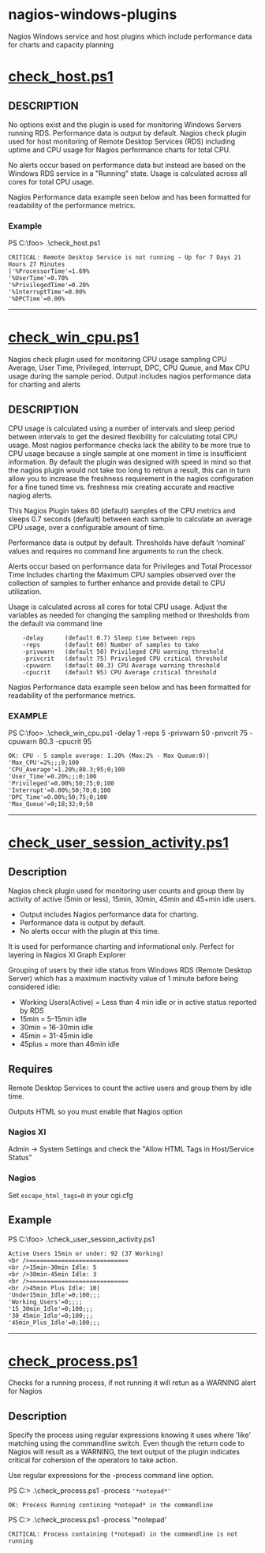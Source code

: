 # nagios-windows-plugins
Nagios Windows service and host plugins which include performance data for charts and capacity planning

# [check_host.ps1](check_host.ps1)

## DESCRIPTION 
No options exist and the plugin is used for monitoring Windows Servers running RDS. Performance data is output by default. Nagios
check plugin used for host monitoring of Remote Desktop Services (RDS) including uptime and CPU usage for Nagios performance charts
for total CPU.

No alerts occur based on performance data but instead are based on the Windows RDS service in a "Running" state.
Usage is calculated across all cores for total CPU usage.

Nagios Performance data example seen below and has been formatted for readability of the performance metrics.

### Example
PS C:\foo> .\check_host.ps1
	
	CRITICAL: Remote Desktop Service is not running - Up for 7 Days 21 Hours 27 Minutes
	|'%ProcessorTime'=1.69% 
	'%UserTime'=0.78% 
	'%PrivilegedTime'=0.20% 
	'%InterruptTime'=0.00% 
	'%DPCTime'=0.00%
---

# [check_win_cpu.ps1](check_win_cpu.ps1)
Nagios check plugin used for monitoring CPU usage sampling CPU Average, User Time, Privileged, Interrupt, DPC, CPU Queue,
and Max CPU usage during the sample period. Output includes nagios performance data for charting and alerts
	
## DESCRIPTION 
CPU usage is calculated using a number of intervals and sleep period between intervals to get the desired flexibility for
calculating total CPU usage. Most nagios performance checks lack the ability to be more true to CPU usage because 
a single sample at one moment in time is insufficient information. By default the plugin was designed with speed in mind
so that the nagios plugin would not take too long to retrun a result, this can in turn allow you to increase the freshness
requirement in the nagios configuration for a fine tuned time vs. freshness mix creating accurate and reactive nagiog alerts.
	
This Nagios Plugin takes 60 (default) samples of the CPU metrics and sleeps 0.7 seconds (default) between each sample to calculate an average CPU usage, over a configurable amount of time.
	
Performance data is output by default.
Thresholds have default 'nominal' values and requires no command line arguments to run the check.
    
Alerts occur based on performance data for Privileges and Total Processor Time
Includes charting the Maximum CPU samples observed over the collection of samples
to further enhance and provide detail to CPU utilization.
	
Usage is calculated across all cores for total CPU usage.  Adjust the variables as needed for changing the sampling method
or thresholds from the default via command line
	
		-delay 		(default 0.7) Sleep time between reps
		-reps 		(default 60) Number of samples to take
		-privwarn 	(default 50) Privileged CPU warning threshold
		-privcrit 	(default 75) Privileged CPU critical threshold
		-cpuwarn 	(default 80.3) CPU Average warning threshold
		-cpucrit 	(default 95) CPU Average critical threshold
		
Nagios Performance data example seen below and has been formatted for readability of the performance metrics.

### EXAMPLE 
PS C:\foo> .\check_win_cpu.ps1 -delay 1 -reps 5 -privwarn 50  -privcrit 75 -cpuwarn 80.3 -cpucrit 95
	
	OK: CPU - 5 sample average: 1.20% (Max:2% - Max Queue:0)|
	'Max_CPU'=2%;;;0;100
	'CPU_Average'=1.20%;80.3;95;0;100
	'User_Time'=0.20%;;;0;100
	'Privileged'=0.00%;50;75;0;100
	'Interrupt'=0.00%;50;70;0;100
	'DPC_Time'=0.00%;50;75;0;100
	'Max_Queue'=0;18;32;0;50

---

# [check_user_session_activity.ps1](check_user_session_activity.ps1)

## Description

Nagios check plugin used for monitoring user counts and group them by activity of active (5min or less), 15min, 30min, 45min and 45+min idle users.
* Output includes Nagios performance data for charting.
* Performance data is output by default.
* No alerts occur with the plugin at this time. 

It is used for performance charting and informational only.
Perfect for layering in Nagios XI Graph Explorer

Grouping of users by their idle status from Windows RDS (Remote Desktop Server) 
which has a maximum inactivity value of 1 minute before being considered idle:

* Working Users(Active) = Less than 4 min idle or in active status reported by RDS
* 15min = 5-15min idle
* 30min	= 16-30min idle
* 45min = 31-45min idle
* 45plus = more than 46min idle

## Requires
Remote Desktop Services to count the active users and group them by idle time.

Outputs HTML so you must enable that Nagios option

### Nagios XI
Admin -> System Settings and check the "Allow HTML Tags in Host/Service Status" 

### Nagios
Set `escape_html_tags=0` in your cgi.cfg

	
## Example 

PS C:\foo> .\check_user_session_activity.ps1
	
	Active Users 15min or under: 92 (37 Working)
	<br />============================
	<br />15min-30min Idle: 5
	<br />30min-45min Idle: 3
	<br />============================
	<br />45min Plus Idle: 10|
	'Under15min_Idle'=0;100;;;
	'Working_Users'=0;;;;
	'15_30min_Idle'=0;100;;;
	'30_45min_Idle'=0;100;;;
	'45min_Plus_Idle'=0;100;;;

---

# [check_process.ps1 ](check_process.ps1 )
Checks for a running process, if not running it will retun as a WARNING alert for Nagios

## Description
    
Specify the process using regular expressions knowing it uses where 'like' matching
using the commandline switch. Even though the return code to Nagios will result as a WARNING, 
the text output of the plugin indicates critical for cohersion of the operators to take action.

Use regular expressions for the -process command line option.

PS C:\> .\check_process.ps1 -process `'*notepad*'`
	
	OK: Process Running contining *notepad* in the commandline

PS C:\> .\check_process.ps1 -process '*notepad'

	CRITICAL: Process containing (*notepad) in the commandline is not running
